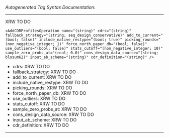 _Autogenerated Tag Syntax Documentation:_

---
XRW TO DO

```
<AddCDRProfilesOperation name="(string)" cdrs="(string)" fallback_strategy="(string; seq_design_conservative)" add_to_current="(bool; false)" include_native_restype="(bool; true)" picking_rounds="(non_negative_integer; 1)" force_north_paper_db="(bool; false)" use_outliers="(bool; false)" stats_cutoff="(non_negative_integer; 10)" sample_zero_probs_at="(real; 0.0)" cons_design_data_source="(string; blosum62)" input_ab_scheme="(string)" cdr_definition="(string)" />
```

-   cdrs: XRW TO DO
-   fallback_strategy: XRW TO DO
-   add_to_current: XRW TO DO
-   include_native_restype: XRW TO DO
-   picking_rounds: XRW TO DO
-   force_north_paper_db: XRW TO DO
-   use_outliers: XRW TO DO
-   stats_cutoff: XRW TO DO
-   sample_zero_probs_at: XRW TO DO
-   cons_design_data_source: XRW TO DO
-   input_ab_scheme: XRW TO DO
-   cdr_definition: XRW TO DO

---

